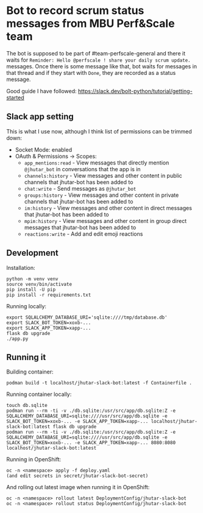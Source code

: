 Bot to record scrum status messages from MBU Perf&Scale team
============================================================

The bot is supposed to be part of #team-perfscale-general and there it waits for `Reminder: Hello @perfscale ! share your daily scrum update.` messages. Once there is some message like that, bot waits for messages in that thread and if they start with `Done`, they are recorded as a status message.

Good guide I have followed: <https://slack.dev/bolt-python/tutorial/getting-started>

Slack app setting
-----------------

This is what I use now, although I think list of permissions can be
trimmed down:

* Socket Mode: enabled
* OAuth & Permissions -> Scopes:
    * `app_mentions:read` - View messages that directly mention `@jhutar_bot` in conversations that the app is in
    * `channels:history` - View messages and other content in public channels that jhutar-bot has been added to
    * `chat:write` - Send messages as `@jhutar_bot`
    * `groups:history` - View messages and other content in private channels that jhutar-bot has been added to
    * `im:history` - View messages and other content in direct messages that jhutar-bot has been added to
    * `mpim:history` - View messages and other content in group direct messages that jhutar-bot has been added to
    * `reactions:write` - Add and edit emoji reactions

Development
-----------

Installation:

    python -m venv venv
    source venv/bin/activate
    pip install -U pip
    pip install -r requirements.txt

Running locally:

    export SQLALCHEMY_DATABASE_URI='sqlite:////tmp/database.db'
    export SLACK_BOT_TOKEN=xoxb-...
    export SLACK_APP_TOKEN=xapp-...
    flask db upgrade
    ./app.py

Running it
----------

Building container:

    podman build -t localhost/jhutar-slack-bot:latest -f Containerfile .

Running container locally:

    touch db.sqlite
    podman run --rm -ti -v ./db.sqlite:/usr/src/app/db.sqlite:Z -e SQLALCHEMY_DATABASE_URI=sqlite:////usr/src/app/db.sqlite -e SLACK_BOT_TOKEN=xoxb-... -e SLACK_APP_TOKEN=xapp-... localhost/jhutar-slack-bot:latest flask db upgrade
    podman run --rm -ti -v ./db.sqlite:/usr/src/app/db.sqlite:Z -e SQLALCHEMY_DATABASE_URI=sqlite:////usr/src/app/db.sqlite -e SLACK_BOT_TOKEN=xoxb-... -e SLACK_APP_TOKEN=xapp-... 8080:8080 localhost/jhutar-slack-bot:latest

Running in OpenShift:

    oc -n <namespace> apply -f deploy.yaml
    (and edit secrets in secret/jhutar-slack-bot-secret)

And rolling out latest image when running it in OpenShift:

    oc -n <namespace> rollout latest DeploymentConfig/jhutar-slack-bot
    oc -n <namespace> rollout status DeploymentConfig/jhutar-slack-bot
